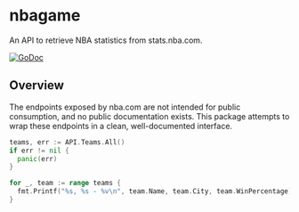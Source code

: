 # nbagame
An API to retrieve NBA statistics from stats.nba.com.

[![GoDoc](https://godoc.org/github.com/jbowens/nbagame?status.svg)](https://godoc.org/github.com/jbowens/nbagame)

## Overview

The endpoints exposed by nba.com are not intended for public consumption, and no public documentation exists. This package attempts to wrap these endpoints in a clean, well-documented interface.

```go
teams, err := API.Teams.All()
if err != nil {
  panic(err)
}

for _, team := range teams {
  fmt.Printf("%s, %s - %v\n", team.Name, team.City, team.WinPercentage)
}
```
